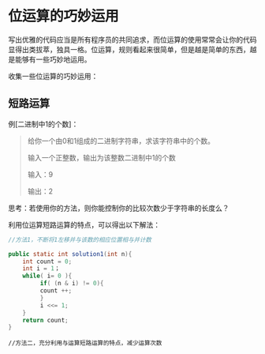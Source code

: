 # 位运算的巧妙运用

写出优雅的代码应当是所有程序员的共同追求，而位运算的使用常常会让你的代码显得出类拔萃，独具一格。位运算，规则看起来很简单，但是越是简单的东西，越是能够有一些巧妙地运用。

收集一些位运算的巧妙运用：



## 短路运算

例[二进制中1的个数]：

> 给你一个由0和1组成的二进制字符串，求该字符串中的个数。
>
> 输入一个正整数，输出为该整数二进制中1的个数
>
> 输入：9
>
> 输出：2



思考：若使用你的方法，则你能控制你的比较次数少于字符串的长度么？

利用位运算短路运算的特点，可以得出以下解法：

```java
//方法1，不断将1左移并与该数的相应位置相与并计数

public static int solution1(int n){
	int count = 0;
	int i = 1；
	while( i= 0 ){
		 if( (n & i) != 0){
		 count ++;
		 }
		 i <<= 1;
	}
	return count;
}
```

```
//方法二，充分利用与运算短路运算的特点，减少运算次数


```

